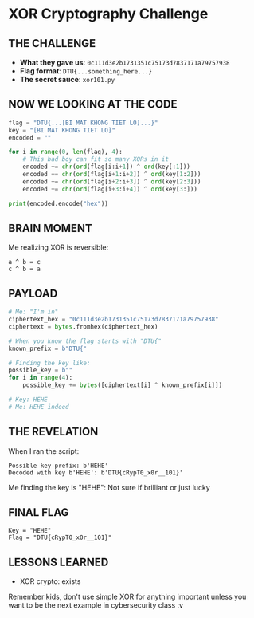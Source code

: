# XOR Cryptography Challenge 

## THE CHALLENGE
- **What they gave us**: `0c111d3e2b1731351c75173d7837171a79757938` 
- **Flag format**: `DTU{...something_here...}`
- **The secret sauce**: `xor101.py`

## NOW WE LOOKING AT THE CODE

```python
flag = "DTU{...[BI MAT KHONG TIET LO]...}"
key = "[BI MAT KHONG TIET LO]"
encoded = ""

for i in range(0, len(flag), 4):
    # This bad boy can fit so many XORs in it
    encoded += chr(ord(flag[i:i+1]) ^ ord(key[:1]))
    encoded += chr(ord(flag[i+1:i+2]) ^ ord(key[1:2]))
    encoded += chr(ord(flag[i+2:i+3]) ^ ord(key[2:3]))
    encoded += chr(ord(flag[i+3:i+4]) ^ ord(key[3:]))

print(encoded.encode("hex"))
```

## BRAIN MOMENT

Me realizing XOR is reversible: 
```
a ^ b = c
c ^ b = a
```

## PAYLOAD

```python
# Me: "I'm in"
ciphertext_hex = "0c111d3e2b1731351c75173d7837171a79757938"
ciphertext = bytes.fromhex(ciphertext_hex)

# When you know the flag starts with "DTU{"
known_prefix = b"DTU{"

# Finding the key like:
possible_key = b""
for i in range(4):
    possible_key += bytes([ciphertext[i] ^ known_prefix[i]])

# Key: HEHE
# Me: HEHE indeed
```

## THE REVELATION

When I ran the script:
```
Possible key prefix: b'HEHE'
Decoded with key b'HEHE': b'DTU{cRypT0_x0r__101}'
```

Me finding the key is "HEHE": Not sure if brilliant or just lucky

## FINAL FLAG

```
Key = "HEHE"
Flag = "DTU{cRypT0_x0r__101}"
```

## LESSONS LEARNED

- XOR crypto: exists

Remember kids, don't use simple XOR for anything important unless you want to be the next example in cybersecurity class :v

